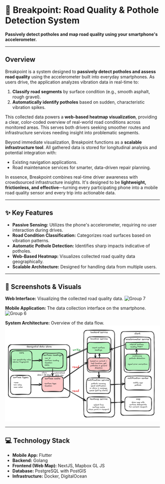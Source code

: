 # 🚗 Breakpoint: Road Quality & Pothole Detection System

**Passively detect potholes and map road quality using your smartphone's accelerometer.**

---

## Overview

Breakpoint is a system designed to **passively detect potholes and assess road quality** using the accelerometer built into everyday smartphones. As users drive, the application analyzes vibration data in real-time to:

1.  **Classify road segments** by surface condition (e.g., smooth asphalt, rough gravel).
2.  **Automatically identify potholes** based on sudden, characteristic vibration spikes.

This collected data powers a **web-based heatmap visualization**, providing a clear, color-coded overview of real-world road conditions across monitored areas. This serves both drivers seeking smoother routes and infrastructure services needing insight into problematic segments.

Beyond immediate visualization, Breakpoint functions as a **scalable infrastructure tool**. All gathered data is stored for longitudinal analysis and potential integration with:

* Existing navigation applications.
* Road maintenance services for smarter, data-driven repair planning.

In essence, Breakpoint combines real-time driver awareness with crowdsourced infrastructure insights. It's designed to be **lightweight, frictionless, and effective**—turning every participating phone into a mobile road quality sensor and every trip into actionable data.

---

## ✨ Key Features

* **Passive Sensing:** Utilizes the phone's accelerometer, requiring no user interaction during drives.
* **Road Condition Classification:** Categorizes road surfaces based on vibration patterns.
* **Automatic Pothole Detection:** Identifies sharp impacts indicative of potholes.
* **Web-Based Heatmap:** Visualizes collected road quality data geographically.
* **Scalable Architecture:** Designed for handling data from multiple users.

---

## 📸 Screenshots & Visuals

**Web Interface:** Visualizing the collected road quality data.
![Group 7](https://github.com/user-attachments/assets/e2bdbcb2-190c-41d9-bd1e-fe6b35b50723)

**Mobile Application:** The data collection interface on the smartphone.
![Group 6](https://github.com/user-attachments/assets/e92ec440-bc7e-42be-9ac0-3e96633b8aed)

**System Architecture:** Overview of the data flow.
![arch.png](arch.png)

---

## 💻 Technology Stack

* **Mobile App:** Flutter
* **Backend:** Golang
* **Frontend (Web Map):** NextJS, Mapbox GL JS
* **Database:** PostgreSQL with PostGIS
* **Infrastructure:** Docker, DigitalOcean
